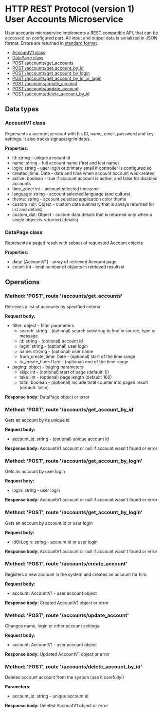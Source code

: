 # HTTP REST Protocol (version 1) <br/> User Accounts Microservice

User accounts microservice implements a REST compatible API, that can be accessed on configured port.
All input and output data is serialized in JSON format. Errors are returned in [standard format]().

* [AccountV1 class](#class1)
* [DataPage<AccountV1> class](#class2)
* [POST /accounts/get_accounts](#operation1)
* [POST /accounts/get_account_by_id](#operation2)
* [POST /accounts/get_account_by_login](#operation3)
* [POST /accounts/get_account_by_id_or_login](#operation4)
* [POST /accounts/create_account](#operation5)
* [POST /accounts/update_account](#operation6)
* [POST /accounts/delete_account_by_id](#operation7)

## Data types

### <a name="class1"></a> AccountV1 class

Represents a account account with his ID, name, email, password and key settings.
It also tracks signup/signin dates. 

**Properties:**
- id: string - unique account id
- name: string - full account name (first and last name)
- login: string - user login or primary email if controller is configured so
- created_time: Date - date and time when account account was created
- active: boolean - true if account account is active, and false for disabled accounts
- time_zone: int - account selected timezone
- language: string - account selected language (and culture)
- theme: string - account selected application color theme
- custom_hdr: Object - custom data summary that is always returned (in list and details)
- custom_dat: Object - custom data details that is returned only when a single object is returned (details)

### <a name="class2"></a> DataPage<AccountV1> class

Represents a paged result with subset of requested Account objects

**Properties:**
- data: [AccountV1] - array of retrieved Account page
- count: int - total number of objects in retrieved resultset

## Operations

### <a name="operation1"></a> Method: 'POST', route '/accounts/get_accounts'

Retrieves a list of accounts by specified criteria

**Request body:**
- filter: object - filter parameters
  - search: string - (optional) search substring to find in source, type or message
  - id: string - (optional) account id
  - login: string - (optional) user login
  - name: stromg - (optional) user name
  - from\_create\_time: Date - (optional) start of the time range
  - to\_create\_time: Date - (optional) end of the time range
- paging: object - paging parameters
  - skip: int - (optional) start of page (default: 0)
  - take: int - (optional) page length (default: 100)
  - total: boolean - (optional) include total counter into paged result (default: false)

**Response body:**
DataPage<AccountV1> object or error

### <a name="operation2"></a> Method: 'POST', route '/accounts/get\_account\_by_id'

Gets an account by its unique id

**Request body:**
- account_id: string - (optional) unique account id

**Response body:**
AccountV1 account or null if account wasn't found or error

### <a name="operation3"></a> Method: 'POST', route '/accounts/get\_account\_by_login'

Gets an account by user login

**Request boty:**
- login: string - user login

**Response body:**
AccountV1 account or null if account wasn't found or error

### <a name="operation4"></a> Method: 'POST', route '/accounts/get\_account\_by_login'

Gets an account by account id or user login

**Request boty:**
- idOrLogin: string - account id or user login

**Response body:**
AccountV1 account or null if account wasn't found or error

### <a name="operation5"></a> Method: 'POST', route '/accounts/create_account'

Registers a new account in the system and creates an account for him.

**Request body:**
- account: AccountV1 - user account object

**Response body:**
Created AccountV1 object or error

### <a name="operation6"></a> Method: 'POST', route '/accounts/update_account'

Changes name, login or other account settings.

**Request body:**
- account: AccountV1 - user account object

**Response body:**
Updated AccountV1 object or error

### <a name="operation7"></a> Method: 'POST', route '/accounts/delete\_account\_by_id'

Deletes account account from the system (use it carefully!)

**Parameters:** 
- account_id: string - unique account id

**Response body:**
Deleted AccountV1 object or error

